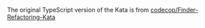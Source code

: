 The original TypeScript version of the Kata is from [codecop/Finder-Refactoring-Kata](https://github.com/codecop/Finder-Refactoring-Kata)
